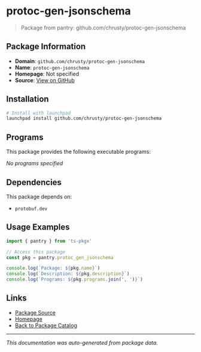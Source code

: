 # protoc-gen-jsonschema

> Package from pantry: github.com/chrusty/protoc-gen-jsonschema

## Package Information

- **Domain**: `github.com/chrusty/protoc-gen-jsonschema`
- **Name**: `protoc-gen-jsonschema`
- **Homepage**: Not specified
- **Source**: [View on GitHub](https://github.com/pkgxdev/pantry/tree/main/projects/github.com/chrusty/protoc-gen-jsonschema/package.yml)

## Installation

```bash
# Install with launchpad
launchpad install github.com/chrusty/protoc-gen-jsonschema
```

## Programs

This package provides the following executable programs:

*No programs specified*

## Dependencies

This package depends on:

- `protobuf.dev`

## Usage Examples

```typescript
import { pantry } from 'ts-pkgx'

// Access this package
const pkg = pantry.protoc_gen_jsonschema

console.log(`Package: ${pkg.name}`)
console.log(`Description: ${pkg.description}`)
console.log(`Programs: ${pkg.programs.join(', ')}`)
```

## Links

- [Package Source](https://github.com/pkgxdev/pantry/tree/main/projects/github.com/chrusty/protoc-gen-jsonschema/package.yml)
- [Homepage](#)
- [Back to Package Catalog](../package-catalog.md)

---

*This documentation was auto-generated from package data.*
